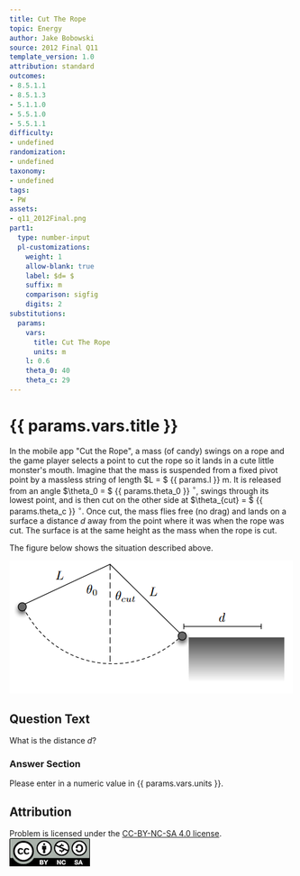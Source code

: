 ```yaml
---
title: Cut The Rope
topic: Energy
author: Jake Bobowski
source: 2012 Final Q11
template_version: 1.0
attribution: standard
outcomes:
- 8.5.1.1
- 8.5.1.3
- 5.1.1.0
- 5.5.1.0
- 5.5.1.1
difficulty:
- undefined
randomization:
- undefined
taxonomy:
- undefined
tags:
- PW
assets:
- q11_2012Final.png
part1:
  type: number-input
  pl-customizations:
    weight: 1
    allow-blank: true
    label: $d= $
    suffix: m
    comparison: sigfig
    digits: 2
substitutions:
  params:
    vars:
      title: Cut The Rope
      units: m
    l: 0.6
    theta_0: 40
    theta_c: 29
---
```

# {{ params.vars.title }}
In the mobile app "Cut the Rope", a mass (of candy) swings on a rope and the game player selects a point to cut the rope so it lands in a cute little monster's mouth.
Imagine that the mass is suspended from a fixed pivot point by a massless string of length $L = $  {{ params.l }} m.
It is released from an angle $\theta_0 = $ {{ params.theta_0 }} $^{\circ}$, swings through its lowest point, and is then cut on the other side at $\theta\_{cut} = $ {{ params.theta_c }} $^{\circ}$.
Once cut, the mass flies free (no drag) and lands on a surface a distance $d$ away from the point where it was when the rope was cut.
The surface is at the same height as the mass when the rope is cut.

The figure below shows the situation described above.

![A mass is suspended from a fixed pivot point by a massless string of length L. It is displaced to the left at an angle theta naught from equilibrium.  After swinging through its lowest point, the rope is then cut on the right at an angle theta cut. The mass lands on a surface at the same height as the mass when the rope is cut. ](q11_2012Final.png)
## Question Text

What is the distance $d$?

### Answer Section

Please enter in a numeric value in {{ params.vars.units }}.

## Attribution

Problem is licensed under the [CC-BY-NC-SA 4.0 license](https://creativecommons.org/licenses/by-nc-sa/4.0/).<br> ![The Creative Commons 4.0 license requiring attribution-BY, non-commercial-NC, and share-alike-SA license.](https://raw.githubusercontent.com/firasm/bits/master/by-nc-sa.png)